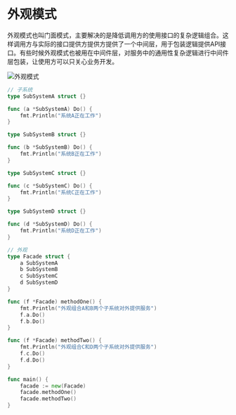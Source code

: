 # 外观模式

外观模式也叫门面模式，主要解决的是降低调用方的使用接口的复杂逻辑组合。这样调用方与实际的接口提供方提供方提供了一个中间层，用于包装逻辑提供API接口。有些时候外观模式也被用在中间件层，对服务中的通用性复杂逻辑进行中间件层包装，让使用方可以只关心业务开发。

![外观模式](https://imgs-1306864474.cos.ap-beijing.myqcloud.com/img/%E5%A4%96%E8%A7%82%E6%A8%A1%E5%BC%8F.jpg)

```go
// 子系统
type SubSystemA struct {}

func (a *SubSystemA) Do() {
	fmt.Println("系统A正在工作")
}

type SubSystemB struct {}

func (b *SubSystemB) Do() {
	fmt.Println("系统B正在工作")
}

type SubSystemC struct {}

func (c *SubSystemC) Do() {
	fmt.Println("系统C正在工作")
}

type SubSystemD struct {}

func (d *SubSystemD) Do() {
	fmt.Println("系统D正在工作")
}

// 外观
type Facade struct {
	a SubSystemA
	b SubSystemB
	c SubSystemC
	d SubSystemD
}

func (f *Facade) methodOne() {
	fmt.Println("外观组合A和B两个子系统对外提供服务")
	f.a.Do()
	f.b.Do()
}

func (f *Facade) methodTwo() {
	fmt.Println("外观组合C和D两个子系统对外提供服务")
	f.c.Do()
	f.d.Do()
}

func main() {
	facade := new(Facade)
	facade.methodOne()
	facade.methodTwo()
}
```

